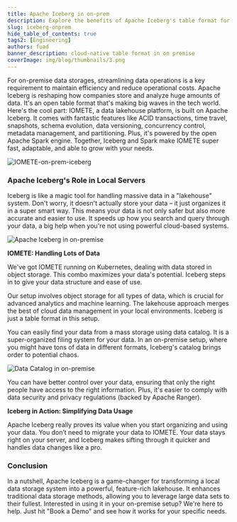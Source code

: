 ```yaml
---
title: Apache Iceberg in on-prem
description: Explore the benefits of Apache Iceberg's table format for on-premise environments that seeking efficient, scalable, and compliant data management solutions
slug: iceberg-onprem
hide_table_of_contents: true
tags2: [Engineering]
authors: fuad
banner_description: cloud-native table format in on premise
coverImage: img/blog/thumbnails/3.png
---
```


For on-premise data storages, streamlining data operations is a key requirement to maintain efficiency and reduce operational costs. Apache Iceberg is reshaping how companies store and analyze huge amounts of data. It's an open table format that's making big waves in the tech world. Here's the cool part: IOMETE, a data lakehouse platform, is built on Apache Iceberg. It comes with fantastic features like ACID transactions, time travel, snapshots, schema evolution, data versioning, concurrency control, metadata management, and partitioning. Plus, it's powered by the open Apache Spark engine. Together, Iceberg and Spark make IOMETE super fast, adaptable, and able to grow with your needs.

![IOMETE-on-prem-iceberg](/img/blog/2023-12-04-on-prem-apache-iceberg/iceberg-onprem-iomete.png)

### **Apache Iceberg's Role in Local Servers**

Iceberg is like a magic tool for handling massive data in a "lakehouse" system. Don't worry, it doesn't actually store your data – it just organizes it in a super smart way. This means your data is not only safer but also more accurate and easier to use. It speeds up how you search and query through your data, a big help when you're not using powerful cloud-based systems.

![Apache Iceberg in on-premise](/img/blog/2023-12-04-on-prem-apache-iceberg/iceberg-tables-query-onprem.png)

**IOMETE: Handling Lots of Data**

We've got IOMETE running on Kubernetes, dealing with data stored in object storage. This combo maximizes your data's potential. Iceberg steps in to give your data structure and ease of use.

Our setup involves object storage for all types of data, which is crucial for advanced analytics and machine learning. The lakehouse approach merges the best of cloud data management in your local environments. Iceberg is just a table format in this setup.

You can easily find your data from a mass storage using data catalog. It is a super-organized filing system for your data. In an on-premise setup, where you might have tons of data in different formats, Iceberg's catalog brings order to potential chaos.

![Data Catalog in on-premise](/img/blog/2023-12-04-on-prem-apache-iceberg/data-catalog-onprem.png)

You can have better control over your data, ensuring that only the right people have access to the right information. Plus, it's easier to comply with data security and privacy regulations (backed by Apache Ranger).

**Iceberg in Action: Simplifying Data Usage**

Apache Iceberg really proves its value when you start organizing and using your data. You don’t need to migrate your data to IOMETE. Your data stays right on your server, and Iceberg makes sifting through it quicker and handles data changes like a pro.

### **Conclusion**

In a nutshell, Apache Iceberg is a game-changer for transforming a local data storage system into a powerful, feature-rich lakehouse. It enhances traditional data storage methods, allowing you to leverage large data sets to their fullest. Interested in using it in your on-premise setup? We're here to help. Just hit "Book a Demo" and see how it works for your specific needs.
